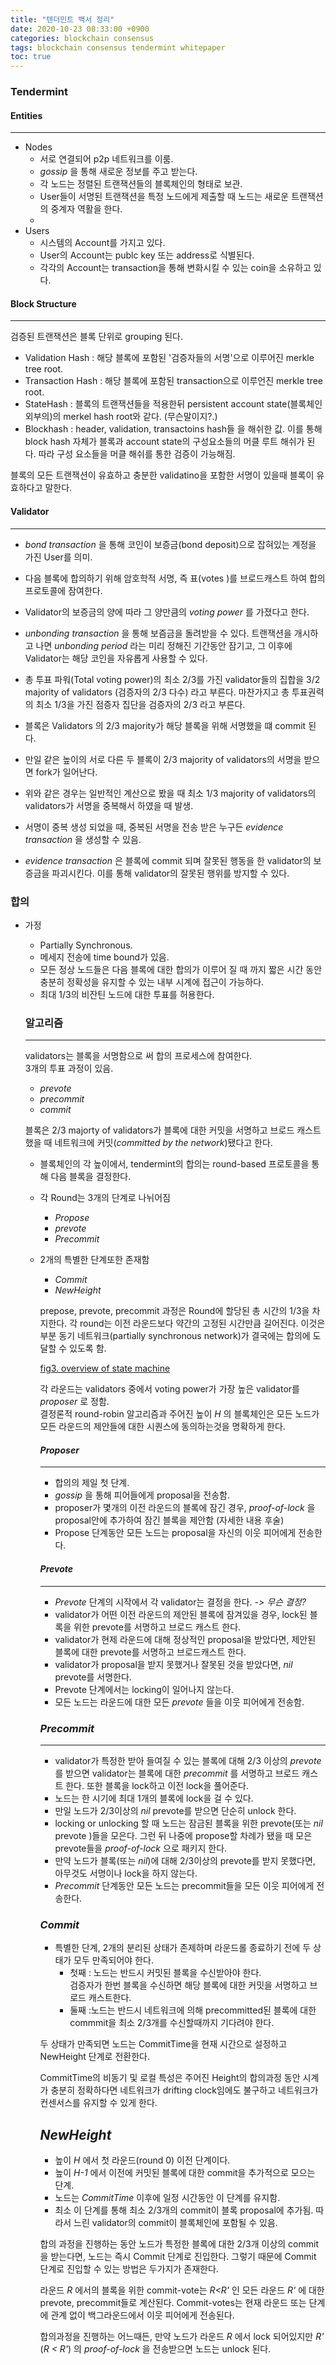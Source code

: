 ```yaml
---
title: "텐더민트 백서 정리"
date: 2020-10-23 08:33:00 +0900
categories: blockchain consensus
tags: blockchain consensus tendermint whitepaper
toc: true
---
```


### Tendermint

#### Entities
---
  - Nodes  
    - 서로 연결되어 p2p 네트워크를 이룸.  
    - *gossip* 을 통해 새로운 정보를 주고 받는다.
    - 각 노드는 정렬된 트랜잭션들의 블록체인의 형태로 보관.
    - User들이 서명된 트랜잭션을 특정 노드에게 제출할 때 노드는 새로운 트랜잭션의 중계자 역활을 한다.
    -
  - Users
    - 시스템의 Account를 가지고 있다.
    - User의 Account는 publc key 또는 address로 식별된다.
    - 각각의 Account는 transaction을 통해 변화시킬 수 있는  coin을 소유하고 있다.

#### Block Structure
---
검증된 트랜잭션은 블록 단위로 grouping 된다.

[](/assets/fig1-block-structure.jpg)

- Validation Hash : 해당 블록에 포함된 '검증자들의 서명'으로 이루어진 merkle tree root.
- Transaction Hash : 해당 블록에 포함된 transaction으로 이루언진 merkle tree root.
- StateHash : 블록의 트랜잭션들을 적용한뒤 persistent account state(블록체인 외부의)의 merkel hash root와 같다. (무슨말이지?.)
- Blockhash : header, validation, transactoins hash들 을 해쉬한 값. 이를 통해 block hash 자체가 블록과 account state의 구성요소들의 머클 루트 해쉬가 된다. 따라 구성 요소들을 머클 해쉬를 통한 검증이 가능해짐.

블록의 모든 트랜잭션이 유효하고 충분한 validatino을 포함한 서명이 있을때 블록이 유효하다고 말한다.

#### Validator
---
- *bond transaction* 을 통해  코인이 보증금(bond deposit)으로 잡혀있는 계정을 가진 User를 의미.
- 다음 블록에 합의하기 위해 암호학적 서명, 즉 표(votes )를 브로드캐스트 하여 합의 프로토콜에 잠여한다.
- Validator의 보증금의 양에 따라 그 양만큼의 *voting power* 를 가졌다고 한다.
- *unbonding transaction* 을 통해 보즘금을 돌려받을 수 있다. 트랜잭션을 개시하고 나면 *unbonding period* 라는 미리 정해진 기간동안 잠기고, 그 이후에 Validator는 해당 코인을 자유롭게 사용할 수 있다.

- 총 투표 파워(Total voting power)의 최소 2/3를 가진 validator들의 집합을 3/2 majority of validators (검증자의 2/3 다수) 라고 부른다. 마찬가지고 총 투표권력의 최소 1/3을 가진 점증자 집단을 검증자의 2/3 라고 부른다.

- 블록은 Validators 의 2/3 majority가 해당 블록을 위해 서명했을 떄 commit 된다.
- 만일 같은 높이의 서로 다른 두 블록이 2/3 majority of validators의 서명을 받으면 fork가 일어난다.
- 위와 같은 경우는 일반적인 계산으로 봤을 때 최소 1/3 majority of validators의 validators가 서명을 중복해서 하였을 때 발생.
- 서명이 중복 생성 되었을 때, 중복된 서명을 전송 받은 누구든 *evidence transaction* 을 생성할 수 있음.
- *evidence transaction* 은 블록에 commit 되며 잘못된 행동을 한 validator의 보증금을 파괴시킨다. 이를 통해 validator의 잘못된 행위를 방지할 수 있다.

### 합의

- 가정
  - Partially Synchronous.
  - 메세지 전송에 time bound가 있음.
  - 모든 정상 노드들은 다음 블록에 대한 합의가 이루어 질 때 까지 짧은 시간 동안 충분히 정확성을 유지할 수 있는 내부 시계에 접근이 가능하다.
  - 최대 1/3의 비잔틴 노드에 대한 투표를 허용한다.

  ### 알고리즘
  ---
  validators는 블록을 서명함으로 써 합의 프로세스에 참여한다.  
  3개의 투표 과정이 있음.
  - *prevote*
  - *precommit*
  - *commit*

  블록은 2/3 majorty of validators가 블록에 대한 커밋을 서명하고 브로드 캐스트 했을 때 네트워크에 커밋(*committed by the network*)됐다고 한다.

  - 블록체인의 각 높이에서, tendermint의 합의는 round-based 프로토콜을 통해 다음 블록을 결정한다.
  - 각 Round는 3개의 단계로 나뉘어짐
    - *Propose*
    - *prevote*
    - *Precommit*
  - 2개의 특별한 단계또한 존재함
    - *Commit*
    - *NewHeight*

    prepose, prevote, precommit 과정은 Round에 할당된 총 시간의 1/3을 차지한다. 각 round는 이전 라운드보다 약간의 고정된 시간만큼 길어진다. 이것은 부분 동기 네트워크(partially synchronous network)가 결국에는 합의에 도달할 수 있도록 함.

    [fig3. overview of state machine]()

    각 라운드는 validators 중에서 voting power가 가장 높은 validator를 *proposer* 로 정함.  
    결정론적 round-robin 알고리즘과 주어진 높이 *H* 의 블록체인은 모든 노드가 모든 라운드의 제안들에 대한 시퀀스에 동의하는것을 명확하게 한다.

    #### *Proposer*
    ----
    - 합의의 제일 첫 단계.
    - *gossip* 을 통해 피어들에게 proposal을 전송함.
    - proposer가 몇개의 이전 라운드의 블록에 잠긴 경우, *proof-of-lock* 을 proposal안에 추가하여 잠긴 블록을 제안함 (자세한 내용 후술)
    - Propose 단계동안 모든 노드는 proposal을 자신의 이웃 피어에게 전송한다.

    #### *Prevote*
    ---
    - *Prevote* 단계의 시작에서 각 validator는 결정을 한다. *-> 무슨 결정?*
    - validator가 어떤 이전 라운드의 제안된 블록에 잠겨있을 경우,  lock된 블록을 위한 prevote를 서명하고 브로드 캐스트 한다.
    - validator가 현제 라운드에 대해 정상적인 proposal을 받았다면, 제안된 블록에 대한 prevote를 서명하고 브로드캐스트 한다.
    - validator가 proposal을 받지 못했거나 잘못된 것을 받았다면, *nil* prevote를 서명한다.
    - Prevote 단계에서는 locking이 일어나지 않는다.
    - 모든 노드는 라운드에 대한 모든 *prevote* 들을 이웃 피어에게 전송함.

    ### *Precommit*
    ---
    - validator가 특정한 받아 들여질 수 있는 블록에 대해 2/3 이상의 *prevote* 를 받으면 validator는 블록에 대한 *precommit* 를 서명하고 브로드 캐스트 한다. 또한 블록을 lock하고 이전 lock을 풀어준다.
    - 노드는 한 시기에 최대 1개의 블록에 lock을 걸 수 있다.
    - 만일 노드가 2/3이상의 *nil* prevote를 받으면 단순히 unlock 한다.
    - locking or unlocking 할 때 노드는 잠금된 블록을 위한 prevote(또는 *nil* prevote )들을 모은다. 그런 뒤 나중에 propose할 차례가 됐을 때 모은 prevote들을 *proof-of-lock* 으로 패키지 한다.
    - 만약 노드가 블록(또는 *nil*)에 대해 2/3이상의 prevote를 받지 못했다면, 아무것도 서명이나 lock을 하지 않는다.
    - *Precommit* 단계동안 모든 노드는 precommit들을 모든 이웃 피어에게 전송한다.

    ### *Commit*
    - 특별한 단계, 2개의 분리된 상태가 존제하며 라운드롤 종료하기 전에 두 상태가 모두 만족되어야 한다.
      - 첫째 : 노드는 반드시 커밋된 블록을 수신받아야 한다.  
      검증자가 한번 블록을 수신하면 해당 블록에 대한 커밋을 서명하고 브로드 캐스트한다.
      - 둘째 :노드는 반드시 네트워크에 의해 precommitted된 블록에 대한 commmit을 최소 2/3개를 수신할때까지 기다려야 한다.

    두 상태가 만족되면 노드는 CommitTime을 현재 시간으로 설정하고 NewHeight 단계로 전환한다.

    CommitTime의 비동기 및 로컬 특성은 주어진 Height의 합의과정 동안 시계가 충분히 정확하다면 네트워크가 drifting clock임에도 불구하고 네트워크가 컨센서스를 유지할 수 있게 한다.

    ## *NewHeight*
    - 높이 *H* 에서 첫 라운드(round 0) 이전 단계이다.
    - 높이 *H-1* 에서 이전에 커밋된 블록에 대한 commit을 추가적으로 모으는 단계.
    - 노드는 *CommitTime* 이후에 일정 시간동안 이 단계를 유지함.
    - 최소 이 단계를 통해 최소 2/3개의 commit이 블록 proposal에 추가됨. 따라서 느린 validator의 commit이 블록체인에 포함될 수 있음.

    합의 과정을 진행하는 동안 노드가 특정한 블록에 대한 2/3개 이상의 commit을 받는다면, 노드는 즉시 Commit 단계로 진입한다. 그렇기 때문에 Commit 단계로 진입할 수 있는 방법은 두가지가 존재한다.

    라운드 *R* 에서의 블록을 위한 commit-vote는 *R<R'* 인 모든 라운드 *R'* 에 대한 prevote, precommit들로 계산된다. Commit-votes는 현재 라운드 또는 단계에 관계 없이 백그라운드에서 이웃 피어에게 전송된다.

    합의과정을 진행하는 어느때든, 만약 노드가 라운드 *R* 에서 lock 되어있지만 *R'* (*R < R'*) 의 *proof-of-lock* 을 전송받으면 노드는 unlock 된다.
